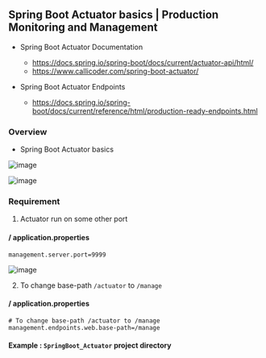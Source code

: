 ## Spring Boot Actuator basics | Production Monitoring and Management


* Spring Boot Actuator Documentation 
  - https://docs.spring.io/spring-boot/docs/current/actuator-api/html/
  - https://www.callicoder.com/spring-boot-actuator/
  
* Spring Boot Actuator Endpoints 
  - https://docs.spring.io/spring-boot/docs/current/reference/html/production-ready-endpoints.html


###  Overview

- Spring Boot Actuator basics

![image](https://user-images.githubusercontent.com/35020560/63647958-18d8a480-c746-11e9-8118-c2ca59d0e143.png)

![image](https://user-images.githubusercontent.com/35020560/63647969-43c2f880-c746-11e9-8e54-1dbb379de47c.png)


### Requirement

1) Actuator run on some other port

#### / application.properties
```
management.server.port=9999 

```
![image](https://user-images.githubusercontent.com/35020560/63648075-ff385c80-c747-11e9-813b-e158644ec174.png)



2) To change base-path `/actuator` to `/manage`

#### / application.properties
```
# To change base-path /actuator to /manage
management.endpoints.web.base-path=/manage

```



#### Example : `SpringBoot_Actuator` project directory
